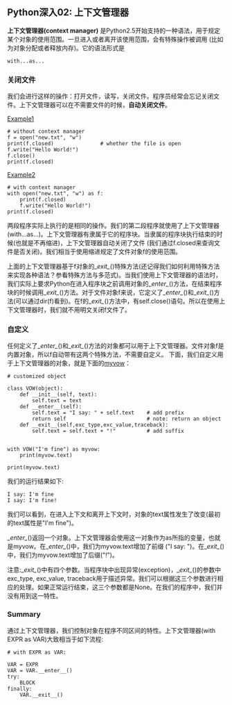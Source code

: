 ## Python深入02: 上下文管理器

**上下文管理器(context manager)** 是Python2.5开始支持的一种语法，用于规定某个对象的使用范围。一旦进入或者离开该使用范围，会有特殊操作被调用 (比如为对象分配或者释放内存)。它的语法形式是
```
with...as...
```
### 关闭文件
我们会进行这样的操作：打开文件，读写，关闭文件。程序员经常会忘记关闭文件。上下文管理器可以在不需要文件的时候，**自动关闭文件**。

[Example1](cm1.py)
```
# without context manager
f = open("new.txt", "w")
print(f.closed)               # whether the file is open
f.write("Hello World!")
f.close()
print(f.closed)
```
[Example2](cm2.py)
```
# with context manager
with open("new.txt", "w") as f:
    print(f.closed)
    f.write("Hello World!")
print(f.closed)
```
两段程序实际上执行的是相同的操作。我们的第二段程序就使用了上下文管理器 (with...as...)。上下文管理器有隶属于它的程序块。当隶属的程序块执行结束的时候(也就是不再缩进)，上下文管理器自动关闭了文件 (我们通过f.closed来查询文件是否关闭)。我们相当于使用缩进规定了文件对象f的使用范围。

上面的上下文管理器基于f对象的\__exit\__()特殊方法(还记得我们如何利用特殊方法来实现各种语法？参看特殊方法与多范式)。当我们使用上下文管理器的语法时，我们实际上要求Python在进入程序块之前调用对象的\__enter\__()方法，在结束程序块的时候调用\__exit\__()方法。对于文件对象f来说，它定义了\__enter\__()和\__exit\__()方法(可以通过dir(f)看到)。在f的\__exit\__()方法中，有self.close()语句。所以在使用上下文管理器时，我们就不用明文关闭f文件了。

### 自定义
任何定义了\__enter\__()和\__exit\__()方法的对象都可以用于上下文管理器。文件对象f是内置对象，所以f自动带有这两个特殊方法，不需要自定义。
下面，我们自定义用于上下文管理器的对象，就是下面的[myvow](myvow.py)：
```
# customized object

class VOW(object):
    def __init__(self, text):
        self.text = text
    def __enter__(self):
        self.text = "I say: " + self.text    # add prefix
        return self                          # note: return an object
    def __exit__(self,exc_type,exc_value,traceback):
        self.text = self.text + "!"          # add suffix


with VOW("I'm fine") as myvow:
    print(myvow.text)

print(myvow.text)
```
我们的运行结果如下:
```
I say: I'm fine
I say: I'm fine!
```
我们可以看到，在进入上下文和离开上下文时，对象的text属性发生了改变(最初的text属性是"I'm fine")。

\__enter\__()返回一个对象。上下文管理器会使用这一对象作为as所指的变量，也就是myvow。在\__enter\__()中，我们为myvow.text增加了前缀 ("I say: ")。在\__exit\__()中，我们为myvow.text增加了后缀("!")。

注意:\__exit\__()中有四个参数。当程序块中出现异常(exception)，\__exit\__()的参数中exc_type, exc_value, traceback用于描述异常。我们可以根据这三个参数进行相应的处理。如果正常运行结束，这三个参数都是None。在我们的程序中，我们并没有用到这一特性。

### Summary
通过上下文管理器，我们控制对象在程序不同区间的特性。上下文管理器(with EXPR as VAR)大致相当于如下流程:
```
# with EXPR as VAR:

VAR = EXPR
VAR = VAR.__enter__()
try:
    BLOCK
finally:
    VAR.__exit__()
```



